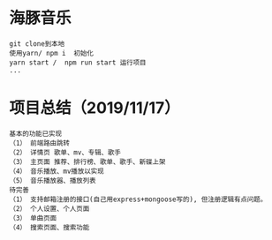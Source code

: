 # 海豚音乐

    git clone到本地   
    使用yarn/ npm i  初始化  
    yarn start /  npm run start 运行项目
    ...

# 项目总结（2019/11/17）

    基本的功能已实现
    （1） 前端路由跳转
    （2） 详情页 歌单、mv、专辑、歌手
    （3） 主页面 推荐、排行榜、歌单、歌手、新碟上架
    （4） 音乐播放、mv播放以实现
    （5） 音乐播放器、播放列表
    待完善
    （1） 支持邮箱注册的接口(自己用express+mongoose写的), 但注册逻辑有点问题。
    （2） 个人设置、个人页面
    （3） 单曲页面
    （4） 搜索页面、搜索功能